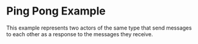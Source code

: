 # Ping Pong Example

This example represents two actors of the same type that send messages to each other as a response to the messages they receive.
